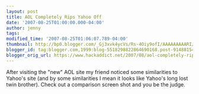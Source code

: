 ```yaml
---
layout: post
title: AOL Completely Rips Yahoo Off
date: '2007-08-25T01:00:00.000-04:00'
author: jenny
tags:
modified_time: '2007-08-25T01:06:07.789-04:00'
thumbnail: http://bp0.blogger.com/_Gj3xvk4ycVs/Rs-4Oiy9ofI/AAAAAAAAARI/FDMtf2E2_8A/s72-c/ishot-2.jpg
blogger_id: tag:blogger.com,1999:blog-5518298822864690168.post-9148815447825794519
blogger_orig_url: https://www.hackaddict.net/2007/08/aol-completely-rips-yahoo-off.html
---
```


After visiting the "new" AOL site my friend noticed some similarities to Yahoo's site (and by some similarities I mean it looks like Yahoo's long lost twin brother).  Check out a comparison screen shot and you be the judge.<br /><br /><a onblur="try {parent.deselectBloggerImageGracefully();} catch(e) {}" href="http://bp0.blogger.com/_Gj3xvk4ycVs/Rs-4Oiy9ofI/AAAAAAAAARI/FDMtf2E2_8A/s1600-h/ishot-2.jpg"><img style="margin: 0px auto 10px; display: block; text-align: center; cursor: pointer;" src="http://bp0.blogger.com/_Gj3xvk4ycVs/Rs-4Oiy9ofI/AAAAAAAAARI/FDMtf2E2_8A/s400/ishot-2.jpg" alt="" id="BLOGGER_PHOTO_ID_5102499462832300530" border="0" /><br /></a><a onblur="try {parent.deselectBloggerImageGracefully();} catch(e) {}" href="http://bp1.blogger.com/_Gj3xvk4ycVs/Rs-4dyy9ogI/AAAAAAAAARQ/sYhvNGLqWnw/s1600-h/ishot-3.jpg"><img style="margin: 0px auto 10px; display: block; text-align: center; cursor: pointer;" src="http://bp1.blogger.com/_Gj3xvk4ycVs/Rs-4dyy9ogI/AAAAAAAAARQ/sYhvNGLqWnw/s400/ishot-3.jpg" alt="" id="BLOGGER_PHOTO_ID_5102499724825305602" border="0" /><br /></a>